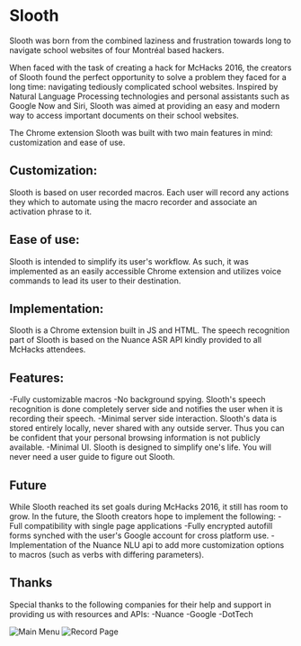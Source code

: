 # Slooth 

Slooth was born from the combined laziness and frustration towards long to navigate school websites of four Montréal based hackers.

When faced with the task of creating a hack for McHacks 2016, the creators of Slooth found the perfect opportunity to solve a problem they faced for a long time: navigating tediously complicated school websites.
Inspired by Natural Language Processing technologies and personal assistants such as Google Now and Siri, Slooth was aimed at providing an easy and modern way to access important documents on their school websites.

The Chrome extension Slooth was built with two main features in mind: customization and ease of use.

## Customization:

Slooth is based on user recorded macros. Each user will record any actions they which to automate using the macro recorder and associate an activation phrase to it.

## Ease of use:

Slooth is intended to simplify its user's workflow. As such, it was implemented as an easily accessible Chrome extension and utilizes voice commands to lead its user to their destination.

## Implementation:

Slooth is a Chrome extension built in JS and HTML.
The speech recognition part of Slooth is based on the Nuance ASR API kindly provided to all McHacks attendees.

## Features:
-Fully customizable macros
-No background spying. Slooth's speech recognition is done completely server side and notifies the user when it is recording their speech.
-Minimal server side interaction. Slooth's data is stored entirely locally, never shared with any outside server. Thus you can be confident that your personal browsing information is not publicly available.
-Minimal UI. Slooth is designed to simplify one's life. You will never need a user guide to figure out Slooth.

## Future 
While Slooth reached its set goals during McHacks 2016, it still has room to grow.
In the future, the Slooth creators hope to implement the following:
-Full compatibility with single page applications
-Fully encrypted autofill forms synched with the user's Google account for cross platform use.
-Implementation of the Nuance NLU api to add more customization options to macros (such as verbs with differing parameters).

## Thanks
Special thanks to the following companies for their help and support in providing us with resources and APIs:
-Nuance
-Google
-DotTech


![Main Menu](http://www.nodynotes.com/demo_imgs/slooth_main.jpg)
![Record Page](http://www.nodynotes.com/demo_imgs/slooth_record.jpg)

